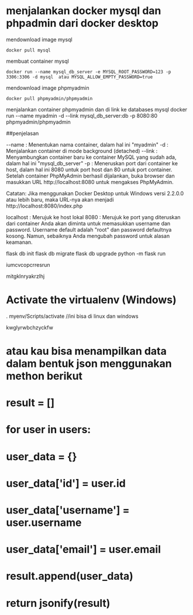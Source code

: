 # menjalankan docker mysql dan phpadmin dari docker desktop

mendownload image mysql

    docker pull mysql

membuat container mysql

    docker run --name mysql_db_server -e MYSQL_ROOT_PASSWORD=123 -p 3306:3306 -d mysql  atau MYSQL_ALLOW_EMPTY_PASSWORD=true


mendownload image phpmyadmin

    docker pull phpmyadmin/phpmyadmin

menjalankan container phpmyadmin dan di link ke databases mysql
    docker run --name myadmin -d --link mysql_db_server:db -p 8080:80 phpmyadmin/phpmyadmin

##penjelasan 

--name : Menentukan nama container, dalam hal ini "myadmin"
-d : Menjalankan container di mode background (detached)
--link : Menyambungkan container baru ke container MySQL yang sudah ada, dalam hal ini "mysql_db_server"
-p : Meneruskan port dari container ke host, dalam hal ini 8080 untuk port host dan 80 untuk port container.
Setelah container PhpMyAdmin berhasil dijalankan, buka browser dan masukkan URL http://localhost:8080 untuk mengakses PhpMyAdmin.

Catatan: Jika menggunakan Docker Desktop untuk Windows versi 2.2.0.0 atau lebih baru, maka URL-nya akan menjadi http://localhost:8080/index.php

localhost : Merujuk ke host lokal
8080 : Merujuk ke port yang diteruskan dari container
Anda akan diminta untuk memasukkan username dan password. Username default adalah "root" dan password defaultnya kosong. Namun, sebaiknya Anda mengubah password untuk alasan keamanan.




flask db init
flask db migrate
flask db upgrade
python -m flask run

iumcvcopcrresrun

mitgklnryakrzlhj

# Activate the virtualenv (Windows)
. myenv/Scripts/activate //ini bisa di linux dan windows

kwglyrwbchzyckfw

# atau kau bisa menampilkan data dalam bentuk json menggunakan methon berikut
# result = []
#     for user in users:
#         user_data = {}
#         user_data['id'] = user.id
#         user_data['username'] = user.username
#         user_data['email'] = user.email
#         result.append(user_data)
#     return jsonify(result)